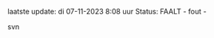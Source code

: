 laatste update: 
di 07-11-2023  8:08   uur 
Status: FAALT - fout - 
<div class="service R">svn</div>